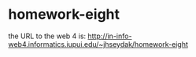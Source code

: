 # homework-eight
 
the URL to the web 4 is: http://in-info-web4.informatics.iupui.edu/~jhseydak/homework-eight 